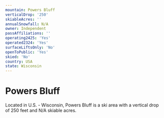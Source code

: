 ```yaml
---
mountain: Powers Bluff
verticalDrop: '250'
skiableAcres: ''
annualSnowfall: N/A
owner: Independent
passAffiliations: ''
operating2425: 'Yes'
operated2324: 'Yes'
surfaceLiftsOnly: 'No'
openToPublic: 'Yes'
skied: 'No'
country: USA
state: Wisconsin
---
```


# Powers Bluff

Located in U.S. - Wisconsin, Powers Bluff is a ski area with a vertical drop of 250 feet and N/A skiable acres.
